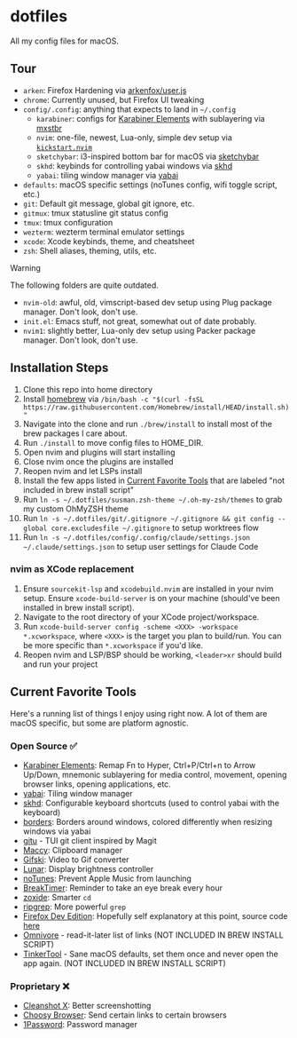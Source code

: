 # dotfiles
All my config files for macOS.

## Tour
- `arken`: Firefox Hardening via [arkenfox/user.js](https://github.com/arkenfox/user.js)
- `chrome`: Currently unused, but Firefox UI tweaking
- `config/.config`: anything that expects to land in `~/.config`
    - `karabiner`: configs for [Karabiner Elements](https://github.com/pqrs-org/Karabiner-Elements) with sublayering via [mxstbr](https://github.com/mxstbr/karabiner)
    - `nvim`: one-file, newest, Lua-only, simple dev setup via [`kickstart.nvim`](https://github.com/nvim-lua/kickstart.nvim)
    - `sketchybar`: i3-inspired bottom bar for macOS via [sketchybar](https://github.com/FelixKratz/SketchyBar)
    - `skhd`: keybinds for controlling yabai windows via [skhd](https://github.com/koekeishiya/skhd)
    - `yabai`: tiling window manager via [yabai](https://github.com/koekeishiya/yabai)
- `defaults`: macOS specific settings (noTunes config, wifi toggle script, etc.)
- `git`: Default git message, global git ignore, etc.
- `gitmux`: tmux statusline git status config
- `tmux`: tmux configuration
- `wezterm`: wezterm terminal emulator settings
- `xcode`: Xcode keybinds, theme, and cheatsheet
- `zsh`: Shell aliases, theming, utils, etc.

> [!WARNING]
> The following folders are quite outdated.
- `nvim-old`: awful, old, vimscript-based dev setup using Plug package manager. Don't look, don't use.
- `init.el`: Emacs stuff, not great, somewhat out of date probably.
- `nvim1`: slightly better, Lua-only dev setup using Packer package manager. Don't look, don't use.

## Installation Steps
1. Clone this repo into home directory
2. Install [homebrew](https://brew.sh/) via `/bin/bash -c "$(curl -fsSL https://raw.githubusercontent.com/Homebrew/install/HEAD/install.sh)"`
3. Navigate into the clone and run `./brew/install` to install most of the brew packages I care about.
4. Run `./install` to move config files to HOME_DIR.
5. Open nvim and plugins will start installing
6. Close nvim once the plugins are installed
7. Reopen nvim and let LSPs install
8. Install the few apps listed in [Current Favorite Tools](#current-favorite-tools) that are labeled "not included in brew install script"
9. Run `ln -s ~/.dotfiles/susman.zsh-theme ~/.oh-my-zsh/themes` to grab my custom OhMyZSH theme
10. Run `ln -s ~/.dotfiles/git/.gitignore ~/.gitignore && git config --global core.excludesfile ~/.gitignore` to setup worktrees flow
11. Run `ln -s ~/.dotfiles/config/.config/claude/settings.json ~/.claude/settings.json` to setup user settings for Claude Code

### nvim as XCode replacement
1. Ensure `sourcekit-lsp` and `xcodebuild.nvim` are installed in your nvim setup. Ensure `xcode-build-server` is on your machine (should've been installed in brew install script).
2. Navigate to the root directory of your XCode project/workspace.
3. Run `xcode-build-server config -scheme <XXX> -workspace *.xcworkspace`, where `<XXX>` is the target you plan to build/run. You can be more specific than `*.xcworkspace` if you'd like.
4. Reopen nvim and LSP/BSP should be working, `<leader>xr` should build and run your project

## Current Favorite Tools

Here's a running list of things I enjoy using right now. A lot of them are macOS specific, but some are platform agnostic.

### Open Source ✅
- [Karabiner Elements](https://github.com/pqrs-org/Karabiner-Elements): Remap Fn to Hyper, Ctrl+P/Ctrl+n to Arrow Up/Down, mnemonic sublayering for media control, movement, opening browser links, opening applications, etc.
- [yabai](https://github.com/koekeishiya/yabai): Tiling window manager
- [skhd](https://github.com/koekeishiya/skhd): Configurable keyboard shortcuts (used to control yabai with the keyboard)
- [borders](https://github.com/FelixKratz/JankyBorders): Borders around windows, colored differently when resizing windows via yabai
- [gitu](https://github.com/altsem/gitu) - TUI git client inspired by Magit
- [Maccy](https://github.com/p0deje/Maccy): Clipboard manager
- [Gifski](https://github.com/sindresorhus/Gifski): Video to Gif converter
- [Lunar](https://github.com/alin23/Lunar): Display brightness controller
- [noTunes](https://github.com/tombonez/noTunes): Prevent Apple Music from launching
- [BreakTimer](https://github.com/tom-james-watson/breaktimer-app): Reminder to take an eye break every hour
- [zoxide](https://github.com/ajeetdsouza/zoxide): Smarter `cd`
- [ripgrep](https://github.com/BurntSushi/eipgrep): More powerful `grep`
- [Firefox Dev Edition](https://www.mozilla.org/en-US/firefox/developer/): Hopefully self explanatory at this point, source code [here](https://hg.mozilla.org/mozilla-central/)
- [Omnivore](https://github.com/omnivore-app/omnivore) - read-it-later list of links (NOT INCLUDED IN BREW INSTALL SCRIPT)
- [TinkerTool](https://www.bresink.com/osx/0TinkerTool/download.php) - Sane macOS defaults, set them once and never open the app again. (NOT INCLUDED IN BREW INSTALL SCRIPT)

### Proprietary ❌
- [Cleanshot X](https://cleanshot.com/): Better screenshotting
- [Choosy Browser](https://choosy.app/): Send certain links to certain browsers
- [1Password](https://1password.com/): Password manager

